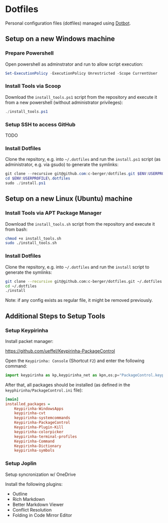 # Dotfiles

Personal configuration files (dotfiles) managed using
[Dotbot](https://github.com/anishathalye/dotbot).

## Setup on a new Windows machine

### Prepare Powershell

Open powershell as adminstrator and run to allow script execution:

```powershell
Set-ExecutionPolicy -ExecutionPolicy Unrestricted -Scope CurrentUser
```

### Install Tools via Scoop

Download the `install_tools.ps1` script from the repository and execute it from
a new powershell (without administrator privileges):

```powershell
./install_tools.ps1
```

### Setup SSH to access GitHub

TODO

### Install Dotfiles

Clone the repsitory, e.g. into `~/.dotfiles` and run the `install.ps1` script
(as administrator, e.g. via gsudo) to generate the symlinks:

```powershell
git clone --recursive git@github.com:c-berger/dotfiles.git $ENV:USERPROFILE\.dotfiles
cd $ENV:USERPROFILE\.dotfiles
sudo ./install.ps1
```


## Setup on a new Linux (Ubuntu) machine

### Install Tools via APT Package Manager

Download the `install_tools.sh` script from the repository and execute it from
bash:


```sh
chmod +x install_tools.sh
sudo ./install_tools.sh
```

### Install Dotfiles

Clone the repsitory, e.g. into `~/.dotfiles` and run the `install` script to
generate the symlinks:

```sh
git clone --recursive git@github.com:c-berger/dotfiles.git ~/.dotfiles
cd ~/.dotfiles
./install
```

Note: if any config exists as regular file, it might be removed previously.


## Additional Steps to Setup Tools

### Setup Keypirinha

Install packet manager:

https://github.com/ueffel/Keypirinha-PackageControl

Open the `Keypirinha: Console` (Shortcut `F2`) and enter the following command:

```python
import keypirinha as kp,keypirinha_net as kpn,os;p="PackageControl.keypirinha-package";d=kpn.build_urllib_opener().open("https://github.com/ueffel/Keypirinha-PackageControl/releases/download/1.0.4/"+p);pb=d.read();d.close();f=open(os.path.join(kp.installed_package_dir(),p),"wb");f.write(pb);f.close()
```

After that, all packages should be installed (as defined in the
`keyphirinha/PackageControl.ini` file):

```ini
[main]
installed_packages = 
	Keypirinha-WindowsApps
	keypirinha-cvt
	keypirinha-systemcommands
	Keypirinha-PackageControl
	Keypirinha-Plugin-Kill
	keypirinha-colorpicker
	keypirinha-terminal-profiles
	Keypirinha-Command
	Keypirinha-Dictionary
	keypirinha-symbols
```

### Setup Joplin

Setup syncronization w/ OneDrive

Install the following plugins:

- Outline
- Rich Markdown
- Better Markdown Viewer
- Conflict Resolution
- Folding in Code Mirror Editor
